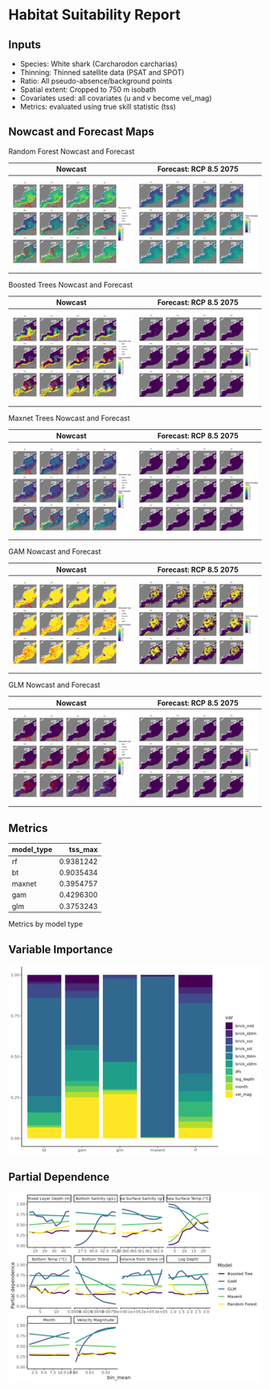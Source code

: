 Habitat Suitability Report
================

## Inputs

- Species: White shark (Carcharodon carcharias)
- Thinning: Thinned satellite data (PSAT and SPOT)
- Ratio: All pseudo-absence/background points
- Spatial extent: Cropped to 750 m isobath
- Covariates used: all covariates (u and v become vel_mag)
- Metrics: evaluated using true skill statistic (tss)

## Nowcast and Forecast Maps

Random Forest Nowcast and Forecast

| Nowcast | Forecast: RCP 8.5 2075 |
|:--:|:--:|
| ![](../../../../tidy_reports/versions/c11/100320/c11.100320.01_12_rf_compiled_casts.png) | ![](../../../../tidy_reports/versions/c11/100324/c11.100324.01_12_rf_compiled_casts.png) |

Boosted Trees Nowcast and Forecast

| Nowcast | Forecast: RCP 8.5 2075 |
|:--:|:--:|
| ![](../../../../tidy_reports/versions/c11/100320/c11.100320.01_12_bt_compiled_casts.png) | ![](../../../../tidy_reports/versions/c11/100324/c11.100324.01_12_bt_compiled_casts.png) |

Maxnet Trees Nowcast and Forecast

| Nowcast | Forecast: RCP 8.5 2075 |
|:--:|:--:|
| ![](../../../../tidy_reports/versions/c11/100320/c11.100320.01_12_maxent_compiled_casts.png) | ![](../../../../tidy_reports/versions/c11/100324/c11.100324.01_12_maxent_compiled_casts.png) |

GAM Nowcast and Forecast

| Nowcast | Forecast: RCP 8.5 2075 |
|:--:|:--:|
| ![](../../../../tidy_reports/versions/c11/100320/c11.100320.01_12_gam_compiled_casts.png) | ![](../../../../tidy_reports/versions/c11/100324/c11.100324.01_12_gam_compiled_casts.png) |

GLM Nowcast and Forecast

| Nowcast | Forecast: RCP 8.5 2075 |
|:--:|:--:|
| ![](../../../../tidy_reports/versions/c11/100320/c11.100320.01_12_glm_compiled_casts.png) | ![](../../../../tidy_reports/versions/c11/100324/c11.100324.01_12_glm_compiled_casts.png) |

## Metrics

| model_type |   tss_max |
|:-----------|----------:|
| rf         | 0.9381242 |
| bt         | 0.9035434 |
| maxnet     | 0.3954757 |
| gam        | 0.4296300 |
| glm        | 0.3753243 |

Metrics by model type

## Variable Importance

![](m11.10032_tidy_compiled_files/figure-gfm/variable_importance-1.png)

## Partial Dependence

![](m11.10032_tidy_compiled_files/figure-gfm/partial_dependence-1.png)

